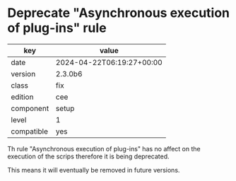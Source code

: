 [//]: # (werk v2)
# Deprecate "Asynchronous execution of plug-ins" rule

key        | value
---------- | ---
date       | 2024-04-22T06:19:27+00:00
version    | 2.3.0b6
class      | fix
edition    | cee
component  | setup
level      | 1
compatible | yes

Th rule "Asynchronous execution of plug-ins" has no affect on the execution of the scrips
therefore it is being deprecated.

This means it will eventually be removed in future versions.

